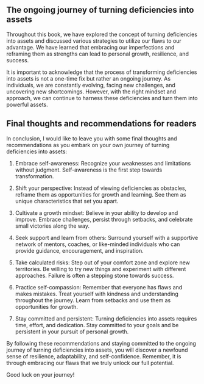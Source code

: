 
The ongoing journey of turning deficiencies into assets
-------------------------------------------------------

Throughout this book, we have explored the concept of turning deficiencies into assets and discussed various strategies to utilize our flaws to our advantage. We have learned that embracing our imperfections and reframing them as strengths can lead to personal growth, resilience, and success.

It is important to acknowledge that the process of transforming deficiencies into assets is not a one-time fix but rather an ongoing journey. As individuals, we are constantly evolving, facing new challenges, and uncovering new shortcomings. However, with the right mindset and approach, we can continue to harness these deficiencies and turn them into powerful assets.

Final thoughts and recommendations for readers
----------------------------------------------

In conclusion, I would like to leave you with some final thoughts and recommendations as you embark on your own journey of turning deficiencies into assets:

1. Embrace self-awareness: Recognize your weaknesses and limitations without judgment. Self-awareness is the first step towards transformation.

2. Shift your perspective: Instead of viewing deficiencies as obstacles, reframe them as opportunities for growth and learning. See them as unique characteristics that set you apart.

3. Cultivate a growth mindset: Believe in your ability to develop and improve. Embrace challenges, persist through setbacks, and celebrate small victories along the way.

4. Seek support and learn from others: Surround yourself with a supportive network of mentors, coaches, or like-minded individuals who can provide guidance, encouragement, and inspiration.

5. Take calculated risks: Step out of your comfort zone and explore new territories. Be willing to try new things and experiment with different approaches. Failure is often a stepping stone towards success.

6. Practice self-compassion: Remember that everyone has flaws and makes mistakes. Treat yourself with kindness and understanding throughout the journey. Learn from setbacks and use them as opportunities for growth.

7. Stay committed and persistent: Turning deficiencies into assets requires time, effort, and dedication. Stay committed to your goals and be persistent in your pursuit of personal growth.

By following these recommendations and staying committed to the ongoing journey of turning deficiencies into assets, you will discover a newfound sense of resilience, adaptability, and self-confidence. Remember, it is through embracing our flaws that we truly unlock our full potential.

Good luck on your journey!
